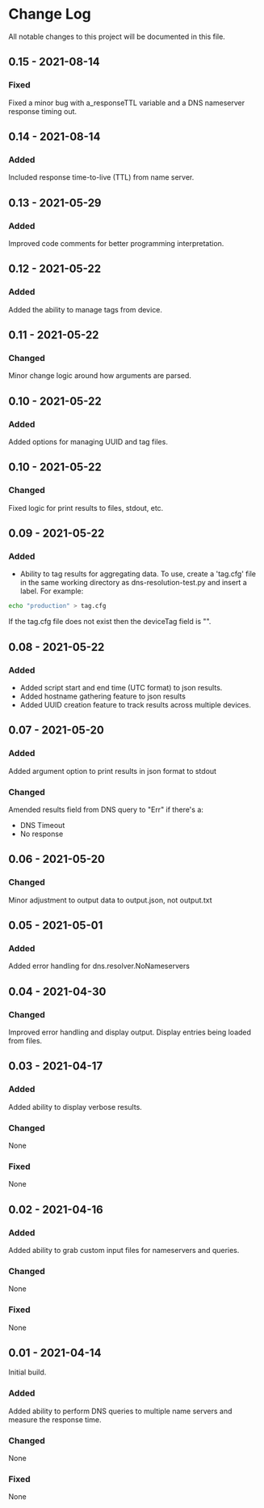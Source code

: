 
# Change Log
All notable changes to this project will be documented in this file.

## 0.15 - 2021-08-14
### Fixed
Fixed a minor bug with a_responseTTL variable and a DNS nameserver response timing out.

## 0.14 - 2021-08-14
### Added
Included response time-to-live (TTL) from name server.

## 0.13 - 2021-05-29
### Added
Improved code comments for better programming interpretation.

## 0.12 - 2021-05-22
### Added
Added the ability to manage tags from device.

## 0.11 - 2021-05-22
### Changed
Minor change logic around how arguments are parsed.

## 0.10 - 2021-05-22
### Added
Added options for managing UUID and tag files.


## 0.10 - 2021-05-22
### Changed
Fixed logic for print results to files, stdout, etc.

## 0.09 - 2021-05-22
### Added
* Ability to tag results for aggregating data. To use, create a 'tag.cfg' file in the same working directory as dns-resolution-test.py and insert a label. For example:
```bash
echo "production" > tag.cfg
```
If the tag.cfg file does not exist then the deviceTag field is "".


## 0.08 - 2021-05-22
### Added
* Added script start and end time (UTC format) to json results.
* Added hostname gathering feature to json results
* Added UUID creation feature to track results across multiple devices.

## 0.07 - 2021-05-20

### Added
Added argument option to print results in json format to stdout

### Changed
Amended results field from DNS query to "Err" if there's a:
* DNS Timeout
* No response


## 0.06 - 2021-05-20
### Changed
Minor adjustment to output data to output.json, not output.txt

## 0.05 - 2021-05-01
### Added
Added error handling for dns.resolver.NoNameservers

## 0.04 - 2021-04-30 
### Changed
Improved error handling and display output. Display entries being loaded from files. 

## 0.03 - 2021-04-17
### Added
Added ability to display verbose results.

### Changed
None

### Fixed
None

## 0.02 - 2021-04-16

### Added
Added ability to grab custom input files for nameservers and queries.

### Changed
None

### Fixed
None

## 0.01 - 2021-04-14

Initial build.

### Added
Added ability to perform DNS queries to multiple name servers and measure the response time.


### Changed
None

### Fixed
None
 
 
 
